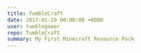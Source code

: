 ```yaml
---
title: TumbleCraft
date: 2017-01-19 00:00:00 +0000
user: tumblegamer
repo: TumbleCraft
summary: My First Minecraft Resource Pack
---
```

